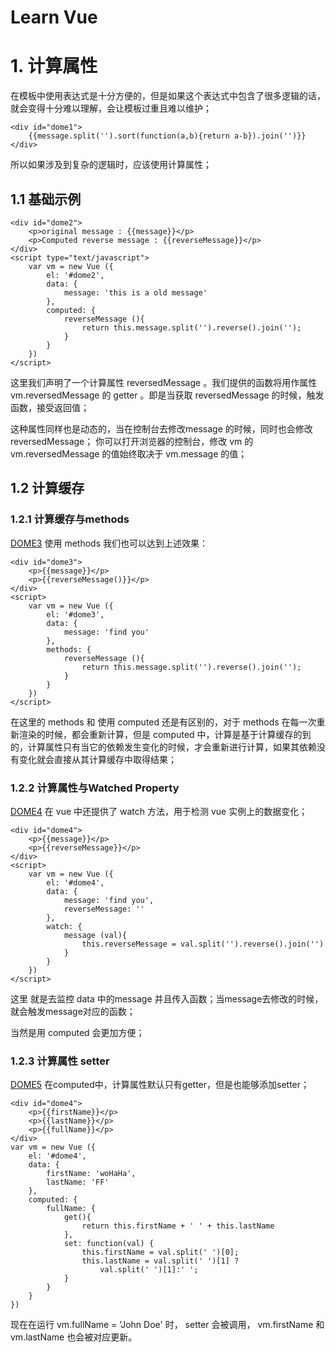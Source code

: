 # Learn Vue

# 1. 计算属性

在模板中使用表达式是十分方便的，但是如果这个表达式中包含了很多逻辑的话，就会变得十分难以理解，会让模板过重且难以维护；

```
<div id="dome1">
    {{message.split('').sort(function(a,b){return a-b}).join('')}}
</div>
```
所以如果涉及到复杂的逻辑时，应该使用计算属性；

## 1.1 基础示例

```
<div id="dome2">
    <p>original message : {{message}}</p>
    <p>Computed reverse message : {{reverseMessage}}</p>
</div>
<script type="text/javascript">
    var vm = new Vue ({
        el: '#dome2',
        data: {
            message: 'this is a old message'
        },
        computed: {
            reverseMessage (){
                return this.message.split('').reverse().join('');
            }
        }
    })
</script>
```

这里我们声明了一个计算属性 reversedMessage 。我们提供的函数将用作属性 vm.reversedMessage 的 getter 。即是当获取 reversedMessage 的时候，触发函数，接受返回值；

这种属性同样也是动态的，当在控制台去修改message 的时候，同时也会修改reversedMessage；
你可以打开浏览器的控制台，修改 vm 的vm.reversedMessage 的值始终取决于 vm.message 的值；

## 1.2 计算缓存

### 1.2.1 计算缓存与methods
[DOME3](dome3.html)
使用 methods 我们也可以达到上述效果：

```
<div id="dome3">
    <p>{{message}}</p>
    <p>{{reverseMessage()}}</p>
</div>
<script>
    var vm = new Vue ({
        el: '#dome3',
        data: {
            message: 'find you'
        },
        methods: {
            reverseMessage (){
                return this.message.split('').reverse().join('');
            }
        }
    })
</script>
```
在这里的 methods 和 使用 computed 还是有区别的，对于 methods 在每一次重新渲染的时候，都会重新计算，但是 computed 中，计算是基于计算缓存的到的，计算属性只有当它的依赖发生变化的时候，才会重新进行计算，如果其依赖没有变化就会直接从其计算缓存中取得结果；

### 1.2.2 计算属性与Watched Property
[DOME4](dome4.html)
在 vue 中还提供了 watch 方法，用于检测 vue 实例上的数据变化；

```
<div id="dome4">
    <p>{{message}}</p>
    <p>{{reverseMessage}}</p>
</div>
<script>
    var vm = new Vue ({
        el: '#dome4',
        data: {
            message: 'find you',
            reverseMessage: ''
        },
        watch: {
            message (val){
                this.reverseMessage = val.split('').reverse().join('')
            }
        }
    })
</script>
```
这里 就是去监控 data 中的message 并且传入函数；当message去修改的时候，就会触发message对应的函数；

当然是用 computed 会更加方便；

### 1.2.3 计算属性 setter
[DOME5](dome5.html)
在computed中，计算属性默认只有getter，但是也能够添加setter；
```
<div id="dome4">
    <p>{{firstName}}</p>
    <p>{{lastName}}</p>
    <p>{{fullName}}</p>
</div>
var vm = new Vue ({
    el: '#dome4',
    data: {
        firstName: 'woHaHa',
        lastName: 'FF'
    },
    computed: {
        fullName: {
            get(){
                return this.firstName + ' ' + this.lastName
            },
            set: function(val) {
                this.firstName = val.split(' ')[0];
                this.lastName = val.split(' ')[1] ?
                    val.split(' ')[1]:' ';
            }
        }
    }
})
```
现在在运行 vm.fullName = 'John Doe' 时， setter 会被调用， vm.firstName 和 vm.lastName 也会被对应更新。
